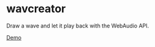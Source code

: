 wavcreator
==========

Draw a wave and let it play back with the WebAudio API.

[Demo][demo]


[demo]: http://justgoscha.github.io/wavcreator/
